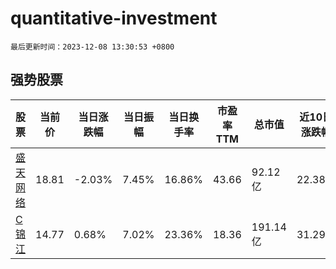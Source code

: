 # quantitative-investment

`最后更新时间：2023-12-08 13:30:53 +0800`

## 强势股票

|股票|当前价|当日涨跌幅|当日振幅|当日换手率|市盈率TTM|总市值|近10日涨跌幅|
|----|----|----|----|----|----|----|----|
|[盛天网络](https://xueqiu.com/S/SZ300494)|18.81|-2.03%|7.45%|16.86%|43.66|92.12亿|22.38%|
|[C锦江](https://xueqiu.com/S/SH601083)|14.77|0.68%|7.02%|23.36%|18.36|191.14亿|31.29%|
